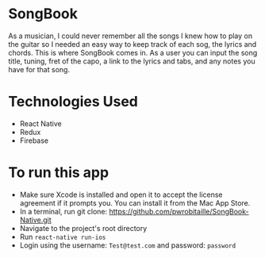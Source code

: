 # SongBook

As a musician, I could never remember all the songs I knew how to play on the guitar so I needed an easy way to keep track of each sog, the lyrics and chords. This is where SongBook comes in. As a user you can input the song title, tuning, fret of the capo, a link to the lyrics and tabs, and any notes you have for that song.

# Technologies Used
  * React Native
  * Redux
  * Firebase

# To run this app

  * Make sure Xcode is installed and open it to accept the license agreement if it prompts you. You can install it from the Mac App Store.
  * In a terminal, run git clone: https://github.com/pwrobitaille/SongBook-Native.git
  * Navigate to the project's root directory
  * Run `react-native run-ios`
  * Login using the username: `Test@test.com` and password: `password`
